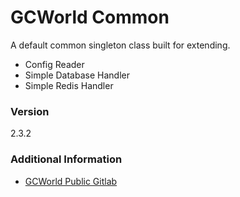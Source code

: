 # GCWorld Common

A default common singleton class built for extending.

  - Config Reader
  - Simple Database Handler
  - Simple Redis Handler

### Version
2.3.2

### Additional Information

* [GCWorld Public Gitlab](https://gitlab.konghack.com/groups/GCWorld)
